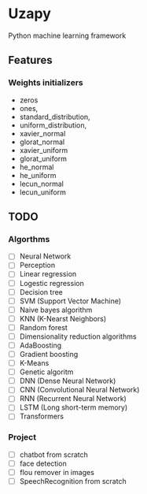 # Uzapy

Python machine learning framework

## Features

### Weights initializers

- zeros
- ones,
- standard_distribution,
- uniform_distribution,
- xavier_normal
- glorat_normal
- xavier_uniform
- glorat_uniform
- he_normal
- he_uniform
- lecun_normal
- lecun_uniform

## TODO

### Algorthms

- [ ] Neural Network
- [ ] Perception
- [ ] Linear regression
- [ ] Logestic regression
- [ ] Decision tree
- [ ] SVM (Support Vector Machine)
- [ ] Naive bayes algorithm
- [ ] KNN (K-Nearst Neighbors)
- [ ] Random forest
- [ ] Dimensionality reduction algorithms
- [ ] AdaBoosting
- [ ] Gradient boosting
- [ ] K-Means
- [ ] Genetic algoritm
- [ ] DNN (Dense Neural Network)
- [ ] CNN (Convolutional Neural Network)
- [ ] RNN (Recurrent Neural Network)
- [ ] LSTM (Long short-term memory)
- [ ] Transformers

### Project

- [ ] chatbot from scratch
- [ ] face detection
- [ ] flou remover in images
- [ ] SpeechRecognition from scratch
